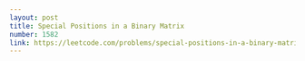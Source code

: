 ```yaml
---
layout: post
title: Special Positions in a Binary Matrix
number: 1582
link: https://leetcode.com/problems/special-positions-in-a-binary-matrix
---
```

